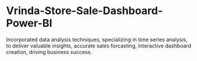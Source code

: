 # Vrinda-Store-Sale-Dashboard-Power-BI
Incorporated data analysis techniques, specializing in time series analysis, to deliver valuable insights, accurate sales forcasting, interactive dashboard creation, driving business success.
